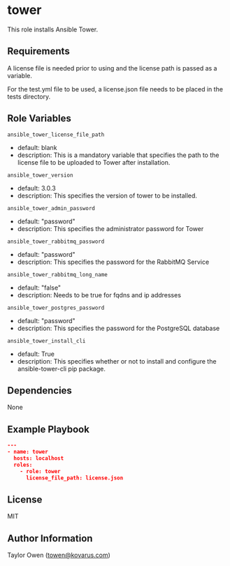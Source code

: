 tower
=========

This role installs Ansible Tower.

Requirements
------------

A license file is needed prior to using and the license path is passed as a variable.

For the test.yml file to be used, a license.json file needs to be placed in the tests directory.

Role Variables
--------------
`ansible_tower_license_file_path`
- default: blank
- description: This is a mandatory variable that specifies the path to the license file to be uploaded to Tower after installation.

`ansible_tower_version`
- default: 3.0.3
- description: This specifies the version of tower to be installed.

`ansible_tower_admin_password`
- default: "password"
- description: This specifies the administrator password for Tower

`ansible_tower_rabbitmq_password`
- default: "password"
- description: This specifies the password for the RabbitMQ Service

`ansible_tower_rabbitmq_long_name`
- default: "false"
- description: Needs to be true for fqdns and ip addresses

`ansible_tower_postgres_password`
- default: "password"
- description: This specifies the password for the PostgreSQL database

`ansible_tower_install_cli`
- default: True
- description: This specifies whether or not to install and configure the ansible-tower-cli pip package.

Dependencies
------------

None

Example Playbook
----------------

```json
---
- name: tower
  hosts: localhost
  roles:
    - role: tower
      license_file_path: license.json
```
License
-------

MIT

Author Information
------------------

Taylor Owen (towen@kovarus.com)

